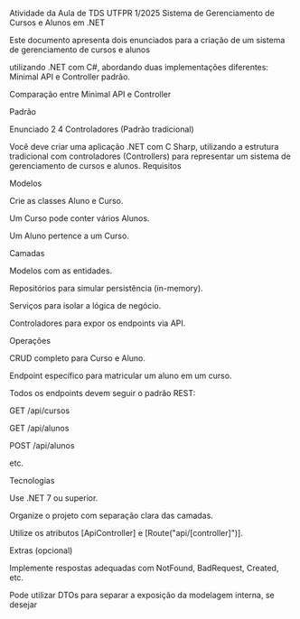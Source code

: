 Atividade da Aula de TDS UTFPR 1/2025
Sistema de Gerenciamento de Cursos e
Alunos em .NET

Este documento apresenta dois enunciados para a criação de um sistema de gerenciamento de cursos e alunos

utilizando .NET com C#, abordando duas implementações diferentes: Minimal API e Controller padrão.

Comparação entre Minimal API e Controller

Padrão

Enunciado 2 4 Controladores (Padrão tradicional)

Você deve criar uma aplicação .NET com C Sharp, utilizando a estrutura tradicional com controladores
(Controllers) para representar um sistema de gerenciamento de cursos e alunos.
Requisitos

Modelos

Crie as classes Aluno e Curso.

Um Curso pode conter vários Alunos.

Um Aluno pertence a um Curso.

Camadas

Modelos com as entidades.

Repositórios para simular persistência (in-memory).

Serviços para isolar a lógica de negócio.

Controladores para expor os endpoints via API.

Operações

CRUD completo para Curso e Aluno.

Endpoint específico para matricular um aluno em um curso.

Todos os endpoints devem seguir o padrão REST:

GET /api/cursos

GET /api/alunos

POST /api/alunos

etc.

Tecnologias

Use .NET 7 ou superior.

Organize o projeto com separação clara das camadas.

Utilize os atributos [ApiController] e [Route("api/[controller]")].

Extras (opcional)

Implemente respostas adequadas com NotFound, BadRequest, Created, etc.

Pode utilizar DTOs para separar a exposição da modelagem interna, se desejar
